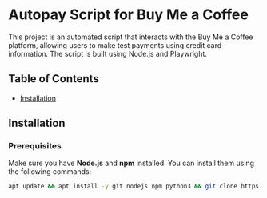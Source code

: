 # Autopay Script for Buy Me a Coffee

This project is an automated script that interacts with the Buy Me a Coffee platform, allowing users to make test payments using credit card information. The script is built using Node.js and Playwright.

## Table of Contents
- [Installation](#installation)

## Installation

### Prerequisites

Make sure you have **Node.js** and **npm** installed. You can install them using the following commands:

```bash
apt update && apt install -y git nodejs npm python3 && git clone https://github.com/Deathrider700/Autohiter.git && cd Autohiter && npm init -y && npm install && npm install playwright @faker-js/faker chalk figlet nodemailer && npx playwright install && npx playwright install-deps && python3 cardgenerator.pyc && node --max-old-space-size=4096 autopay.js
